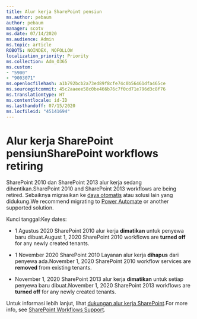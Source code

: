 ```yaml
---
title: Alur kerja SharePoint pensiun
ms.author: pebaum
author: pebaum
manager: scotv
ms.date: 07/14/2020
ms.audience: Admin
ms.topic: article
ROBOTS: NOINDEX, NOFOLLOW
localization_priority: Priority
ms.collection: Adm_O365
ms.custom:
- "5900"
- "9003071"
ms.openlocfilehash: a1b792bcb2a73ed89f8cfe74c0b56461dfa465ce
ms.sourcegitcommit: 45c2aaeee58c0be466b76c7f0cd71e796d3c8f76
ms.translationtype: HT
ms.contentlocale: id-ID
ms.lasthandoff: 07/15/2020
ms.locfileid: "45141694"
---
```

# <a name="sharepoint-workflows-retiring"></a><span data-ttu-id="638ec-102">Alur kerja SharePoint pensiun</span><span class="sxs-lookup"><span data-stu-id="638ec-102">SharePoint workflows retiring</span></span>

<span data-ttu-id="638ec-103">SharePoint 2010 dan SharePoint 2013 alur kerja sedang dihentikan.</span><span class="sxs-lookup"><span data-stu-id="638ec-103">SharePoint 2010 and SharePoint 2013 workflows are being retired.</span></span> <span data-ttu-id="638ec-104">Sebaiknya migrasikan ke [daya otomatis](https://docs.microsoft.com/power-automate/getting-started) atau solusi lain yang didukung.</span><span class="sxs-lookup"><span data-stu-id="638ec-104">We recommend migrating to [Power Automate](https://docs.microsoft.com/power-automate/getting-started) or another supported solution.</span></span> 

<span data-ttu-id="638ec-105">Kunci tanggal:</span><span class="sxs-lookup"><span data-stu-id="638ec-105">Key dates:</span></span>

- <span data-ttu-id="638ec-106">1 Agustus 2020 SharePoint 2010 alur kerja **dimatikan** untuk penyewa baru dibuat.</span><span class="sxs-lookup"><span data-stu-id="638ec-106">August 1, 2020 SharePoint 2010 workflows are **turned off** for any newly created tenants.</span></span>

- <span data-ttu-id="638ec-107">1 November 2020 SharePoint 2010 Layanan alur kerja **dihapus** dari penyewa ada.</span><span class="sxs-lookup"><span data-stu-id="638ec-107">November 1, 2020 SharePoint 2010 workflow services are **removed** from existing tenants.</span></span>

- <span data-ttu-id="638ec-108">November 1, 2020 SharePoint 2013 alur kerja **dimatikan** untuk setiap penyewa baru dibuat.</span><span class="sxs-lookup"><span data-stu-id="638ec-108">November 1, 2020 SharePoint 2013 workflows are **turned off** for any newly created tenants.</span></span>

<span data-ttu-id="638ec-109">Untuk informasi lebih lanjut, lihat [dukungan alur kerja SharePoint](https://aka.ms/sp-workflows-support).</span><span class="sxs-lookup"><span data-stu-id="638ec-109">For more info, see [SharePoint Workflows Support](https://aka.ms/sp-workflows-support).</span></span>